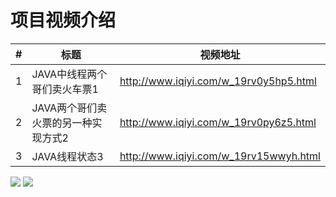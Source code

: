 项目视频介绍 
===========

|#|标题|视频地址|
|---|----|-----|
|1|JAVA中线程两个哥们卖火车票1|http://www.iqiyi.com/w_19rv0y5hp5.html|
|2|JAVA两个哥们卖火票的另一种实现方式2|http://www.iqiyi.com/w_19rv0py6z5.html|
|3|JAVA线程状态3|http://www.iqiyi.com/w_19rv15wwyh.html|







![](https://github.com/githubwwj/ListVil/blob/master/项目截图/第一张截图.png) 
![](https://github.com/githubwwj/ListVil/blob/master/项目截图/第二张截图.png)





